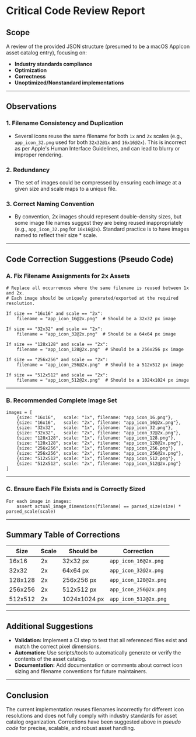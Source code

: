 # Critical Code Review Report

## Scope
A review of the provided JSON structure (presumed to be a macOS AppIcon asset catalog entry), focusing on:
- **Industry standards compliance**
- **Optimization**
- **Correctness**
- **Unoptimized/Nonstandard implementations**

---

## Observations

### 1. **Filename Consistency and Duplication**
- Several icons reuse the same filename for both `1x` and `2x` scales (e.g., `app_icon_32.png` used for both `32x32@1x` and `16x16@2x`). This is incorrect as per Apple's Human Interface Guidelines, and can lead to blurry or improper rendering.

### 2. **Redundancy**
- The set of images could be compressed by ensuring each image at a given size and scale maps to a unique file.

### 3. **Correct Naming Convention**
- By convention, 2x images should represent double-density sizes, but some image file names suggest they are being reused inappropriately (e.g., `app_icon_32.png` for `16x16@2x`). Standard practice is to have images named to reflect their size * scale.

---

## Code Correction Suggestions (Pseudo Code)

### **A. Fix Filename Assignments for 2x Assets**

```pseudo
# Replace all occurrences where the same filename is reused between 1x and 2x.
# Each image should be uniquely generated/exported at the required resolution.

If size == "16x16" and scale == "2x":
    filename = "app_icon_16@2x.png"  # Should be a 32x32 px image

If size == "32x32" and scale == "2x":
    filename = "app_icon_32@2x.png"  # Should be a 64x64 px image

If size == "128x128" and scale == "2x":
    filename = "app_icon_128@2x.png"  # Should be a 256x256 px image

If size == "256x256" and scale == "2x":
    filename = "app_icon_256@2x.png"  # Should be a 512x512 px image

If size == "512x512" and scale == "2x":
    filename = "app_icon_512@2x.png"  # Should be a 1024x1024 px image
```

---

### **B. Recommended Complete Image Set**

```pseudo
images = [
    {size: "16x16",   scale: "1x", filename: "app_icon_16.png"},
    {size: "16x16",   scale: "2x", filename: "app_icon_16@2x.png"},
    {size: "32x32",   scale: "1x", filename: "app_icon_32.png"},
    {size: "32x32",   scale: "2x", filename: "app_icon_32@2x.png"},
    {size: "128x128", scale: "1x", filename: "app_icon_128.png"},
    {size: "128x128", scale: "2x", filename: "app_icon_128@2x.png"},
    {size: "256x256", scale: "1x", filename: "app_icon_256.png"},
    {size: "256x256", scale: "2x", filename: "app_icon_256@2x.png"},
    {size: "512x512", scale: "1x", filename: "app_icon_512.png"},
    {size: "512x512", scale: "2x", filename: "app_icon_512@2x.png"}
]
```

---

### **C. Ensure Each File Exists and is Correctly Sized**

```pseudo
For each image in images:
    assert actual_image_dimensions(filename) == parsed_size(size) * parsed_scale(scale)
```

---

## Summary Table of Corrections

| Size      | Scale | **Should be**             | **Correction**                         |
|-----------|-------|--------------------------|----------------------------------------|
| 16x16     | 2x    | 32x32 px                 | `app_icon_16@2x.png`                   |
| 32x32     | 2x    | 64x64 px                 | `app_icon_32@2x.png`                   |
| 128x128   | 2x    | 256x256 px               | `app_icon_128@2x.png`                  |
| 256x256   | 2x    | 512x512 px               | `app_icon_256@2x.png`                  |
| 512x512   | 2x    | 1024x1024 px             | `app_icon_512@2x.png`                  |

---

## Additional Suggestions

- **Validation:** Implement a CI step to test that all referenced files exist and match the correct pixel dimensions.
- **Automation:** Use scripts/tools to automatically generate or verify the contents of the asset catalog.
- **Documentation:** Add documentation or comments about correct icon sizing and filename conventions for future maintainers.

---

## Conclusion

The current implementation reuses filenames incorrectly for different icon resolutions and does not fully comply with industry standards for asset catalog organization. Corrections have been suggested above in _pseudo code_ for precise, scalable, and robust asset handling.